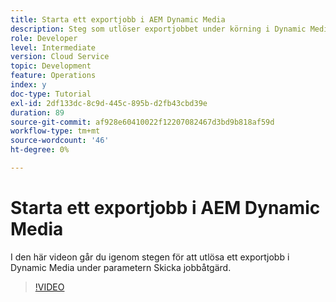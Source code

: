 ```yaml
---
title: Starta ett exportjobb i AEM Dynamic Media
description: Steg som utlöser exportjobbet under körning i Dynamic Media.
role: Developer
level: Intermediate
version: Cloud Service
topic: Development
feature: Operations
index: y
doc-type: Tutorial
exl-id: 2df133dc-8c9d-445c-895b-d2fb43cbd39e
duration: 89
source-git-commit: af928e60410022f12207082467d3bd9b818af59d
workflow-type: tm+mt
source-wordcount: '46'
ht-degree: 0%

---
```


# Starta ett exportjobb i AEM Dynamic Media

I den här videon går du igenom stegen för att utlösa ett exportjobb i Dynamic Media under parametern Skicka jobbåtgärd.

>[!VIDEO](https://video.tv.adobe.com/v/335454?quality=12&learn=on)
